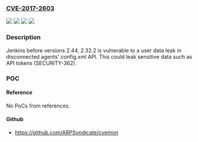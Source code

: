 ### [CVE-2017-2603](https://cve.mitre.org/cgi-bin/cvename.cgi?name=CVE-2017-2603)
![](https://img.shields.io/static/v1?label=Product&message=jenkins&color=blue)
![](https://img.shields.io/static/v1?label=Version&message=jenkins%202.32.2%20&color=brightgreen)
![](https://img.shields.io/static/v1?label=Version&message=jenkins%202.44%20&color=brightgreen)
![](https://img.shields.io/static/v1?label=Vulnerability&message=CWE-325&color=brightgreen)

### Description

Jenkins before versions 2.44, 2.32.2 is vulnerable to a user data leak in disconnected agents' config.xml API. This could leak sensitive data such as API tokens (SECURITY-362).

### POC

#### Reference
No PoCs from references.

#### Github
- https://github.com/ARPSyndicate/cvemon

